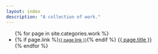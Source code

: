 ```yaml
---
layout: index
description: "A collection of work."
---
```


<ul class="posts">
  {% for page in site.categories.work %}
  <li>
  	{% if page.link %}<small class="datetime muted" style=""><a href="http://{{ page.link }}" target="_blank">{{ page.link }}</a></small>{% endif %}
  	<a href="{{ page.url }}">{{ page.title }}</a>
  </li>
  {% endfor %}
</ul>
